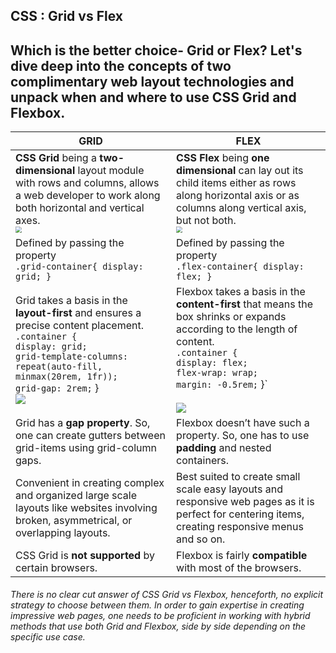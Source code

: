 ## CSS : Grid vs Flex

## Which is the better choice- Grid or Flex? Let's dive deep into the concepts of two complimentary web layout technologies and unpack when and where to use CSS Grid and Flexbox.

| GRID                                                         | FLEX                                                         |
| ------------------------------------------------------------ | ------------------------------------------------------------ |
| **CSS Grid** being a **two-dimensional** layout module with rows and columns, allows a web developer to work along both horizontal and vertical axes. <br/> <img src="https://i.imgur.com/xAjcbba.png" style="zoom:60%;" /> | **CSS Flex** being **one dimensional** can lay out its child items either as rows along horizontal axis or as columns along vertical axis, but not both. <br/>  <img src="https://i.imgur.com/YsDN4gy.png" style="zoom:60%;" /> |
| Defined by passing the property <br/> `.grid-container{ display: grid; }` | Defined by passing the property <br/> `.flex-container{ display: flex; }` |
| Grid takes a basis in the **layout-first** and ensures a precise content placement. <br/>`.container { `<br/>` display: grid; `<br/>`grid-template-columns: repeat(auto-fill, minmax(20rem, 1fr)); `<br/>` grid-gap: 2rem; ` } <br/> ![](https://i.imgur.com/EMbmIMQ.png) | Flexbox takes a basis in the **content-first** that means the box shrinks or expands according to the length of content. <br/>`.container { `<br/>` display: flex; `<br/>`flex-wrap: wrap; `<br/>` margin: -0.5rem; ` }`  <br/><br/> ![](https://i.imgur.com/oviOsur.png) |
| Grid has a **gap property**. So, one can create gutters between grid-items using grid-column gaps. | Flexbox doesn’t have such a property. So, one has to use **padding** and nested containers. |
| Convenient in creating complex and organized large scale layouts like websites involving broken, asymmetrical, or overlapping layouts. | Best suited to create small scale easy layouts and responsive web pages as it is perfect for centering items, creating responsive menus and so on. |
| CSS Grid is **not supported** by certain browsers.           | Flexbox is fairly **compatible** with most of the browsers.  |

###### There is no clear cut answer of CSS Grid vs Flexbox, henceforth, no explicit strategy to choose between them. In order to gain expertise in creating impressive web pages, one needs to be proficient in working with hybrid methods that use both Grid and Flexbox, side by side depending on the specific use case. 

